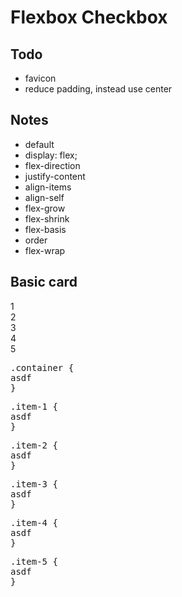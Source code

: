 # Flexbox Checkbox

## Todo

- favicon
- reduce padding, instead use center


## Notes
- default
- display: flex;
- flex-direction
- justify-content
- align-items
- align-self
- flex-grow
- flex-shrink
- flex-basis
- order
- flex-wrap

## Basic card

<div class="card">
  <div class="container">
    <div class="item-1 item">
      1
    </div>
    <div class="item-2 item">
      2
    </div>
    <div class="item-3 item">
      3
    </div>
    <div class="item-4 item">
      4
    </div>
    <div class="item-5 item">
      5
    </div>
  </div>

  <div class="code">
<pre class="code-section">
<span  class="container-bg bg">.container</span> {
asdf
}
</pre>
<pre class="code-section">
<span  class="item-1-bg bg">.item-1</span> {
asdf
}
</pre>
<pre class="code-section">
<span  class="item-2-bg bg">.item-2</span> {
asdf
}
</pre>
<pre class="code-section">
<span  class="item-3-bg bg">.item-3</span> {
asdf
}
</pre>
<pre class="code-section">
<span  class="item-4-bg bg">.item-4</span> {
asdf
}
</pre>
<pre class="code-section">
<span  class="item-5-bg bg">.item-5</span> {
asdf
}
</pre>
  </div>
</div> <!-- card end -->
